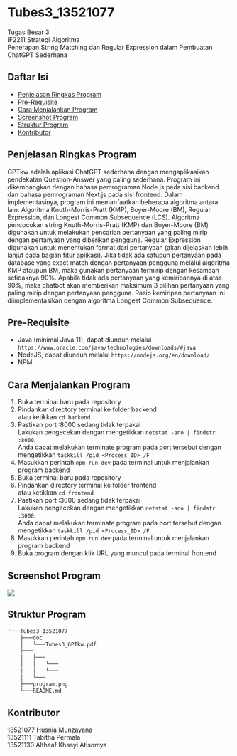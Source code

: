 # Tubes3_13521077
Tugas Besar 3 <br>
IF2211 Strategi Algoritma <br>
Penerapan String Matching dan Regular Expression dalam Pembuatan ChatGPT Sederhana

## Daftar Isi

- [Penjelasan Ringkas Program](#penjelasan-ringkas-program)
- [Pre-Requisite](#pre-requisite)
- [Cara Menjalankan Program](#cara-menjalankan-program)
- [Screenshot Program](#screenshot-program)
- [Struktur Program](#struktur-program)
- [Kontributor](#kontributor)

## Penjelasan Ringkas Program

GPTkw adalah aplikasi ChatGPT sederhana dengan mengaplikasikan pendekatan Question-Answer yang paling sederhana. Program ini dikembangkan dengan bahasa pemrograman Node.js pada sisi backend dan bahasa pemrograman Next.js pada sisi frontend. Dalam implementasinya, program ini memanfaatkan beberapa algoritma antara lain: Algoritma Knuth-Morris-Pratt (KMP), Boyer-Moore (BM), Regular Expression, dan Longest Common Subsequence (LCS). Algoritma pencocokan string Knuth-Morris-Pratt (KMP) dan Boyer-Moore (BM) digunakan untuk melakukan pencarian pertanyaan yang paling mirip dengan pertanyaan yang diberikan pengguna. Regular Expression digunakan untuk menentukan format dari pertanyaan (akan dijelaskan lebih lanjut pada bagian fitur aplikasi). Jika tidak ada satupun pertanyaan pada database yang exact match dengan pertanyaan pengguna melalui algoritma KMP ataupun BM, maka gunakan pertanyaan termirip dengan kesamaan setidaknya 90%. Apabila tidak ada pertanyaan yang kemiripannya di atas 90%, maka chatbot akan memberikan maksimum 3 pilihan pertanyaan yang paling mirip dengan pertanyaan pengguna. Rasio kemiripan pertanyaan ini diimplementasikan dengan algoritma Longest Common Subsequence.

## Pre-Requisite
* Java (minimal Java 11), dapat diunduh melalui `https://www.oracle.com/java/technologies/downloads/#java`
* NodeJS, dapat diunduh melalui `https://nodejs.org/en/download/`
* NPM

## Cara Menjalankan Program
1. Buka terminal baru pada repository <br>
2. Pindahkan directory terminal ke folder backend <br>
atau ketikkan `cd backend` <br>
3. Pastikan port :8000 sedang tidak terpakai<br>
Lakukan pengecekan dengan mengetikkan `netstat -ano | findstr :8000`.<br>
Anda dapat melakukan terminate program pada port tersebut dengan mengetikkan `taskkill /pid <Process_ID> /F`
4. Masukkan perintah `npm run dev` pada terminal untuk menjalankan program backend
5. Buka terminal baru pada repository <br>
6. Pindahkan directory terminal ke folder frontend <br>
atau ketikkan `cd frontend` <br>
7. Pastikan port :3000 sedang tidak terpakai<br>
Lakukan pengecekan dengan mengetikkan `netstat -ano | findstr :3000`.<br>
Anda dapat melakukan terminate program pada port tersebut dengan mengetikkan `taskkill /pid <Process_ID> /F`
8. Masukkan perintah `npm run dev` pada terminal untuk menjalankan program backend
9. Buka program dengan klik URL yang muncul pada terminal frontend

## Screenshot Program

<img src="./program.png">

## Struktur Program

```bash
└───Tubes3_13521077
    ├───doc
    │   └───Tubes3_GPTkw.pdf
    ├───
    │   ├───
    │   │   └───
    │   │   └───
    │   └───
    ├───program.png
    └───README.md
```

## Kontributor

13521077 Husnia Munzayana <br>
13521111 Tabitha Permala <br>
13521130 Althaaf Khasyi Atisomya
